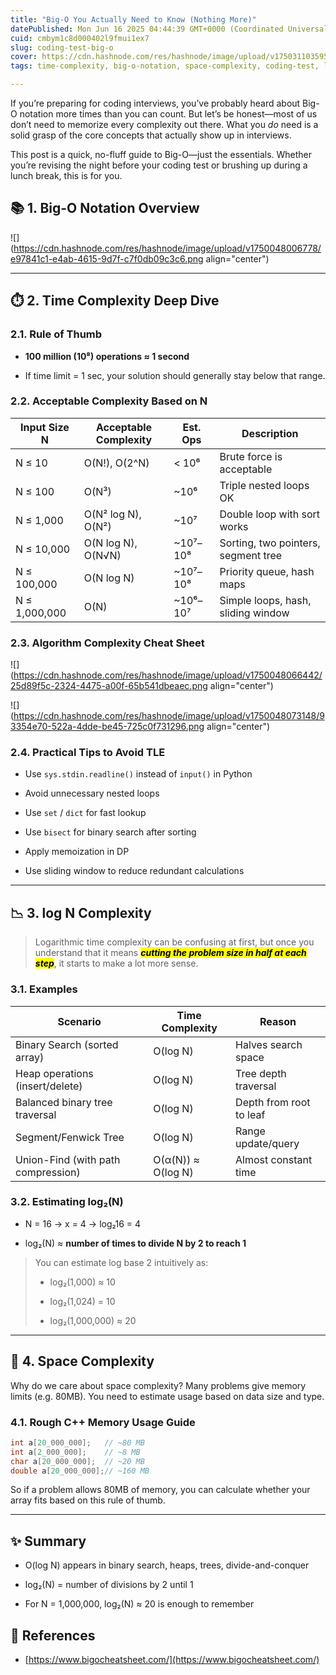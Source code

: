 ```yaml
---
title: "Big-O You Actually Need to Know (Nothing More)"
datePublished: Mon Jun 16 2025 04:44:39 GMT+0000 (Coordinated Universal Time)
cuid: cmbym1c8d000402l9fmui1ex7
slug: coding-test-big-o
cover: https://cdn.hashnode.com/res/hashnode/image/upload/v1750311035959/e73d239b-a73e-4aed-b1cd-d655711dda97.png
tags: time-complexity, big-o-notation, space-complexity, coding-test, logn

---
```


If you’re preparing for coding interviews, you’ve probably heard about Big-O notation more times than you can count. But let’s be honest—most of us don’t need to memorize every complexity out there. What you *do* need is a solid grasp of the core concepts that actually show up in interviews.

This post is a quick, no-fluff guide to Big-O—just the essentials. Whether you’re revising the night before your coding test or brushing up during a lunch break, this is for you.

## 📚 1. Big-O Notation Overview

![](https://cdn.hashnode.com/res/hashnode/image/upload/v1750048006778/e97841c1-e4ab-4615-9d7f-c7f0db09c3c6.png align="center")

---

## ⏱️ 2. Time Complexity Deep Dive

### 2.1. Rule of Thumb

* **100 million (10⁸) operations ≈ 1 second**
    
* If time limit = 1 sec, your solution should generally stay below that range.
    

### 2.2. Acceptable Complexity Based on N

| Input Size N | Acceptable Complexity | Est. Ops | Description |
| --- | --- | --- | --- |
| N ≤ 10 | O(N!), O(2^N) | &lt; 10⁶ | Brute force is acceptable |
| N ≤ 100 | O(N³) | ~10⁶ | Triple nested loops OK |
| N ≤ 1,000 | O(N² log N), O(N²) | ~10⁷ | Double loop with sort works |
| N ≤ 10,000 | O(N log N), O(N√N) | ~10⁷–10⁸ | Sorting, two pointers, segment tree |
| N ≤ 100,000 | O(N log N) | ~10⁷–10⁸ | Priority queue, hash maps |
| N ≤ 1,000,000 | O(N) | ~10⁶–10⁷ | Simple loops, hash, sliding window |

### 2.3. Algorithm Complexity Cheat Sheet

![](https://cdn.hashnode.com/res/hashnode/image/upload/v1750048066442/25d89f5c-2324-4475-a00f-65b541dbeaec.png align="center")

![](https://cdn.hashnode.com/res/hashnode/image/upload/v1750048073148/93354e70-522a-4dde-be45-725c0f731296.png align="center")

### 2.4. Practical Tips to Avoid TLE

* Use `sys.stdin.readline()` instead of `input()` in Python
    
* Avoid unnecessary nested loops
    
* Use `set` / `dict` for fast lookup
    
* Use `bisect` for binary search after sorting
    
* Apply memoization in DP
    
* Use sliding window to reduce redundant calculations
    

---

## 📉 3. log N Complexity

> Logarithmic time complexity can be confusing at first, but once you understand that it means ***<mark>cutting the problem size in half at each step</mark>***, it starts to make a lot more sense.

### 3.1. Examples

| Scenario | Time Complexity | Reason |
| --- | --- | --- |
| Binary Search (sorted array) | O(log N) | Halves search space |
| Heap operations (insert/delete) | O(log N) | Tree depth traversal |
| Balanced binary tree traversal | O(log N) | Depth from root to leaf |
| Segment/Fenwick Tree | O(log N) | Range update/query |
| Union-Find (with path compression) | O(α(N)) ≈ O(log N) | Almost constant time |

### 3.2. Estimating log₂(N)

* N = 16 → x = 4 → log₂16 = 4
    
* log₂(N) ≈ **number of times to divide N by 2 to reach 1**
    

> You can estimate log base 2 intuitively as:
> 
> * log₂(1,000) ≈ 10
>     
> * log₂(1,024) = 10
>     
> * log₂(1,000,000) ≈ 20
>     

---

## 💾 4. Space Complexity

Why do we care about space complexity? Many problems give memory limits (e.g. 80MB). You need to estimate usage based on data size and type.

### 4.1. Rough C++ Memory Usage Guide

```cpp
int a[20_000_000];   // ~80 MB
int a[2_000_000];    // ~8 MB
char a[20_000_000];  // ~20 MB
double a[20_000_000];// ~160 MB
```

So if a problem allows 80MB of memory, you can calculate whether your array fits based on this rule of thumb.

---

## ✨ Summary

* O(log N) appears in binary search, heaps, trees, divide-and-conquer
    
* log₂(N) = number of divisions by 2 until 1
    
* For N = 1,000,000, log₂(N) ≈ 20 is enough to remember
    

## 🔗 References

* [https://www.bigocheatsheet.com/](https://www.bigocheatsheet.com/)